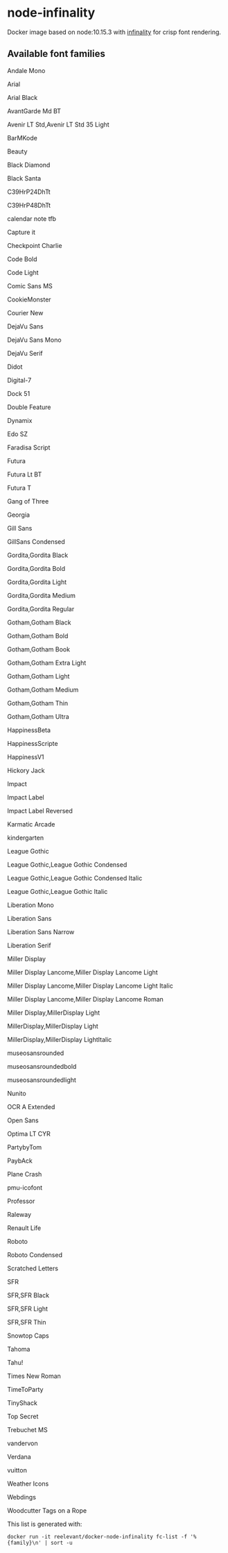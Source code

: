 # node-infinality

Docker image based on node:10.15.3 with [infinality](https://bohoomil.com/) for crisp font rendering.

## Available font families

Andale Mono

Arial

Arial Black

AvantGarde Md BT

Avenir LT Std,Avenir LT Std 35 Light

BarMKode

Beauty

Black Diamond

Black Santa

C39HrP24DhTt

C39HrP48DhTt

calendar note tfb

Capture it

Checkpoint Charlie

Code Bold

Code Light

Comic Sans MS

CookieMonster

Courier New

DejaVu Sans

DejaVu Sans Mono

DejaVu Serif

Didot

Digital-7

Dock 51

Double Feature

Dynamix

Edo SZ

Faradisa Script

Futura

Futura Lt BT

Futura T

Gang of Three

Georgia

Gill Sans

GillSans Condensed

Gordita,Gordita Black

Gordita,Gordita Bold

Gordita,Gordita Light

Gordita,Gordita Medium

Gordita,Gordita Regular

Gotham,Gotham Black

Gotham,Gotham Bold

Gotham,Gotham Book

Gotham,Gotham Extra Light

Gotham,Gotham Light

Gotham,Gotham Medium

Gotham,Gotham Thin

Gotham,Gotham Ultra

HappinessBeta

HappinessScripte

HappinessV1

Hickory Jack

Impact

Impact Label

Impact Label Reversed

Karmatic Arcade

kindergarten

League Gothic

League Gothic,League Gothic Condensed

League Gothic,League Gothic Condensed Italic

League Gothic,League Gothic Italic

Liberation Mono

Liberation Sans

Liberation Sans Narrow

Liberation Serif

Miller Display

Miller Display Lancome,Miller Display Lancome Light

Miller Display Lancome,Miller Display Lancome Light Italic

Miller Display Lancome,Miller Display Lancome Roman

Miller Display,MillerDisplay Light

MillerDisplay,MillerDisplay Light

MillerDisplay,MillerDisplay LightItalic

museosansrounded

museosansroundedbold

museosansroundedlight

Nunito

OCR A Extended

Open Sans

Optima LT CYR

PartybyTom

PaybAck

Plane Crash

pmu-icofont

Professor

Raleway

Renault Life

Roboto

Roboto Condensed

Scratched Letters

SFR

SFR,SFR Black

SFR,SFR Light

SFR,SFR Thin

Snowtop Caps

Tahoma

Tahu!

Times New Roman

TimeToParty

TinyShack

Top Secret

Trebuchet MS

vandervon

Verdana

vuitton

Weather Icons

Webdings

Woodcutter Tags on a Rope


This list is generated with:

    docker run -it reelevant/docker-node-infinality fc-list -f '%{family}\n' | sort -u


